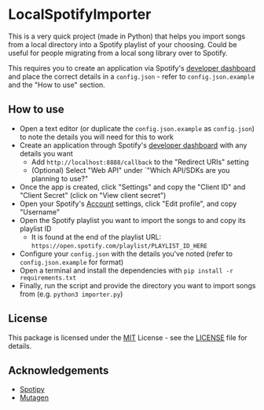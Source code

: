 # LocalSpotifyImporter

This is a very quick project (made in Python) that helps you import songs from a local directory into a Spotify playlist of your choosing. Could be useful for people migrating from a local song library over to Spotify.

This requires you to create an application via Spotify's [developer dashboard](https://developer.spotify.com/dashboard/create) and place the correct details in a `config.json` - refer to `config.json.example` and the "How to use" section.

## How to use

- Open a text editor (or duplicate the `config.json.example` as `config.json`) to note the details you will need for this to work
- Create an application through Spotify's [developer dashboard](https://developer.spotify.com/dashboard/create) with any details you want
  - Add `http://localhost:8888/callback` to the "Redirect URIs" setting
  - (Optional) Select "Web API" under `"Which API/SDKs are you planning to use?"
- Once the app is created, click "Settings" and copy the "Client ID" and "Client Secret" (click on "View client secret")
- Open your Spotify's [Account](https://www.spotify.com/account/overview/) settings, click "Edit profile", and copy "Username"
- Open the Spotify playlist you want to import the songs to and copy its playlist ID
  - It is found at the end of the playlist URL: `https://open.spotify.com/playlist/PLAYLIST_ID_HERE`
- Configure your `config.json` with the details you've noted (refer to `config.json.example` for format)
- Open a terminal and install the dependencies with `pip install -r requirements.txt`
- Finally, run the script and provide the directory you want to import songs from (e.g. `python3 importer.py`)

## License

This package is licensed under the [MIT](https://opensource.org/license/mit/) License - see the [LICENSE](LICENSE) file for details.

## Acknowledgements

- [Spotipy](https://github.com/spotipy-dev/spotipy)
- [Mutagen](https://github.com/quodlibet/mutagen)
